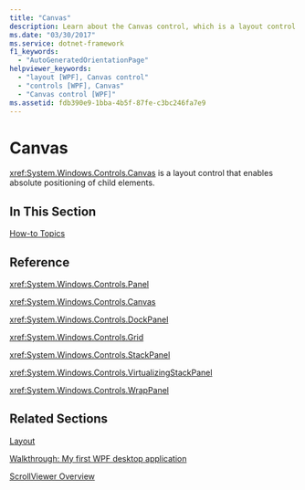 ```yaml
---
title: "Canvas"
description: Learn about the Canvas control, which is a layout control that enables absolute positioning of child elements.
ms.date: "03/30/2017"
ms.service: dotnet-framework
f1_keywords: 
  - "AutoGeneratedOrientationPage"
helpviewer_keywords: 
  - "layout [WPF], Canvas control"
  - "controls [WPF], Canvas"
  - "Canvas control [WPF]"
ms.assetid: fdb390e9-1bba-4b5f-87fe-c3bc246fa7e9
---
```

# Canvas

<xref:System.Windows.Controls.Canvas> is a layout control that enables absolute positioning of child elements.  
  
## In This Section  

[How-to Topics](canvas-how-to-topics.md)  
  
## Reference  

<xref:System.Windows.Controls.Panel>  
  
<xref:System.Windows.Controls.Canvas>  
  
<xref:System.Windows.Controls.DockPanel>  
  
<xref:System.Windows.Controls.Grid>  
  
<xref:System.Windows.Controls.StackPanel>  
  
<xref:System.Windows.Controls.VirtualizingStackPanel>  
  
<xref:System.Windows.Controls.WrapPanel>  
  
## Related Sections  

[Layout](../advanced/layout.md)  
  
[Walkthrough: My first WPF desktop application](../get-started/walkthrough-my-first-wpf-desktop-application.md)  
  
[ScrollViewer Overview](scrollviewer-overview.md)
